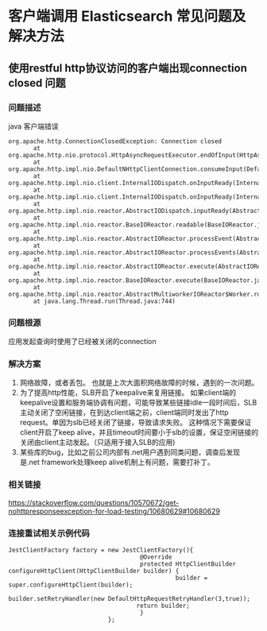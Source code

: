# 客户端调用 Elasticsearch 常见问题及解决方法 

## 使用restful http协议访问的客户端出现connection closed 问题 

### 问题描述

java 客户端错误
```
org.apache.http.ConnectionClosedException: Connection closed
       at org.apache.http.nio.protocol.HttpAsyncRequestExecutor.endOfInput(HttpAsyncRequestExecutor.java:341)
       at org.apache.http.impl.nio.DefaultNHttpClientConnection.consumeInput(DefaultNHttpClientConnection.java:263)
       at org.apache.http.impl.nio.client.InternalIODispatch.onInputReady(InternalIODispatch.java:81)
       at org.apache.http.impl.nio.client.InternalIODispatch.onInputReady(InternalIODispatch.java:39)
       at org.apache.http.impl.nio.reactor.AbstractIODispatch.inputReady(AbstractIODispatch.java:116)
       at org.apache.http.impl.nio.reactor.BaseIOReactor.readable(BaseIOReactor.java:164)
       at org.apache.http.impl.nio.reactor.AbstractIOReactor.processEvent(AbstractIOReactor.java:339)
       at org.apache.http.impl.nio.reactor.AbstractIOReactor.processEvents(AbstractIOReactor.java:317)
       at org.apache.http.impl.nio.reactor.AbstractIOReactor.execute(AbstractIOReactor.java:278)
       at org.apache.http.impl.nio.reactor.BaseIOReactor.execute(BaseIOReactor.java:106)
       at org.apache.http.impl.nio.reactor.AbstractMultiworkerIOReactor$Worker.run(AbstractMultiworkerIOReactor.java:590)
       at java.lang.Thread.run(Thread.java:744)
```

### 问题根源
应用发起查询时使用了已经被关闭的connection

### 解决方案
1. 网络故障，或者丢包。 也就是上次大面积网络故障的时候，遇到的一次问题。
2. 为了提高http性能，SLB开启了keepalive来复用链接。  如果client端的keepalive设置和服务端协调有问题，可能导致某些链接idle一段时间后，SLB主动关闭了空闲链接，在到达client端之前，client端同时发出了http request。单因为slb已经关闭了链接，导致请求失败。  这种情况下需要保证client开启了keep alive，并且timeout时间要小于slb的设置，保证空闲链接的关闭由client主动发起。（只适用于接入SLB的应用)
3. 某些库的bug，比如之前公司内部有.net用户遇到同类问题，调查后发现是.net framework处理keep alive机制上有问题，需要打补丁。

### 相关链接
https://stackoverflow.com/questions/10570672/get-nohttpresponseexception-for-load-testing/10680629#10680629

### 连接重试相关示例代码
```
JestClientFactory factory = new JestClientFactory(){
                                     @Override
                                     protected HttpClientBuilder configureHttpClient(HttpClientBuilder builder) {
                                               builder = super.configureHttpClient(builder);
                                               builder.setRetryHandler(new DefaultHttpRequestRetryHandler(3,true));
                                    return builder;
                                     }
                            };
```
